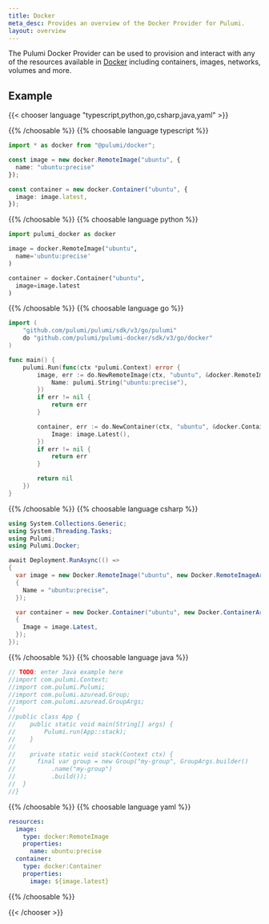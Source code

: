 ```yaml
---
title: Docker
meta_desc: Provides an overview of the Docker Provider for Pulumi.
layout: overview
---
```


The Pulumi Docker Provider can be used to provision and interact with any of the resources available in [Docker](https://www.docker.com/) including containers, images, networks, volumes and more.

## Example

{{< chooser language "typescript,python,go,csharp,java,yaml" >}}


{{% /choosable %}}
{{% choosable language typescript %}}

```typescript
import * as docker from "@pulumi/docker";

const image = new docker.RemoteImage("ubuntu", {
  name: "ubuntu:precise"
});

const container = new docker.Container("ubuntu", {
  image: image.latest,
});
```

{{% /choosable %}}
{{% choosable language python %}}

```python
import pulumi_docker as docker

image = docker.RemoteImage("ubuntu",
  name='ubuntu:precise'
)

container = docker.Container("ubuntu",
  image=image.latest
)
```

{{% /choosable %}}
{{% choosable language go %}}

```go
import (
	"github.com/pulumi/pulumi/sdk/v3/go/pulumi"
	do "github.com/pulumi/pulumi-docker/sdk/v3/go/docker"
)

func main() {
	pulumi.Run(func(ctx *pulumi.Context) error {
		image, err := do.NewRemoteImage(ctx, "ubuntu", &docker.RemoteImageArgs{
			Name: pulumi.String("ubuntu:precise"),
		})
		if err != nil {
			return err
		}

		container, err := do.NewContainer(ctx, "ubuntu", &docker.ContainerArgs{
			Image: image.Latest(),
		})
		if err != nil {
			return err
		}

		return nil
	})
}

```

{{% /choosable %}}
{{% choosable language csharp %}}

```csharp
using System.Collections.Generic;
using System.Threading.Tasks;
using Pulumi;
using Pulumi.Docker;

await Deployment.RunAsync(() =>
{
  var image = new Docker.RemoteImage("ubuntu", new Docker.RemoteImageArgs
  {
    Name = "ubuntu:precise",
  });

  var container = new Docker.Container("ubuntu", new Docker.ContainerArgs
  {
    Image = image.Latest,
  });
});
```

{{% /choosable %}}
{{% choosable language java %}}

```java
// TODO: enter Java example here
//import com.pulumi.Context;
//import com.pulumi.Pulumi;
//import com.pulumi.azuread.Group;
//import com.pulumi.azuread.GroupArgs;
//
//public class App {
//    public static void main(String[] args) {
//        Pulumi.run(App::stack);
//    }
//
//    private static void stack(Context ctx) {
//		final var group = new Group("my-group", GroupArgs.builder()
//			.name("my-group")
//			.build());
//	}
//}
```

{{% /choosable %}}
{{% choosable language yaml %}}

```yaml
resources:
  image:
    type: docker:RemoteImage
    properties:
      name: ubuntu:precise
  container:
    type: docker:Container
    properties:
      image: ${image.latest}
```

{{% /choosable %}}

{{< /chooser >}}

